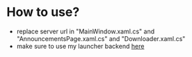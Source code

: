 # How to use?
- replace server url in "MainWindow.xaml.cs" and "AnnouncementsPage.xaml.cs" and "Downloader.xaml.cs"
- make sure to use my launcher backend [here](https://github.com/ApfelTeeSaft/STW-Reborn-Launcher-Backend-Public)
